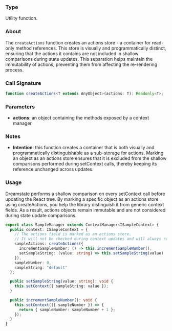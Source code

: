 ### Type

Utility function.

### About

The `createActions` function creates an actions store - a container for read-only method references.
This store is visually and programmatically distinct, ensuring that the actions it contains are not
included in shallow comparisons during state updates. This separation helps maintain the immutability
of actions, preventing them from affecting the re-rendering process.

### Call Signature

```typescript
function createActions<T extends AnyObject>(actions: T): Readonly<T>;
```

### Parameters

- **actions**: an object containing the methods exposed by a context manager

### Notes

- **Intention**: this function creates a container that is both visually and programmatically distinguishable
  as a sub-storage for actions. Marking an object as an actions store ensures that it is excluded from
  the shallow comparisons performed during setContext calls, thereby keeping its reference unchanged across updates.

### Usage

Dreamstate performs a shallow comparison on every setContext call before updating the React tree.
By marking a specific object as an actions store using createActions, you help the library distinguish
it from generic context fields. As a result, actions objects remain immutable and are not considered
during state update comparisons.

```typescript
export class SampleManager extends ContextManager<ISampleContext> {
  public context: ISampleContext = {
    // The actions field is marked as an actions store.
    // It will not be checked during context updates and will always remain the same.
    sampleActions: createActions({
      incrementSampleNumber: () => this.incrementSampleNumber(),
      setSampleString: (value: string) => this.setSampleString(value)
    }),
    sampleNumber: 0,
    sampleString: "default"
  };

  public setSampleString(value: string): void {
    this.setContext({ sampleString: value });
  }

  public incrementSampleNumber(): void {
    this.setContext(({ sampleNumber }) => {
      return { sampleNumber: sampleNumber + 1 };
    });
  }
}
```
